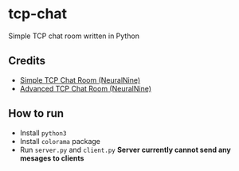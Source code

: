 # tcp-chat
Simple TCP chat room written in Python

## Credits
- [Simple TCP Chat Room (NeuralNine)](https://www.youtube.com/watch?v=3UOyky9sEQY)
- [Advanced TCP Chat Room (NeuralNine)](https://www.youtube.com/watch?v=F_JDA96AdEI)

## How to run
- Install `python3`
- Install `colorama` package
- Run `server.py` and `client.py`
**Server currently cannot send any mesages to clients**
